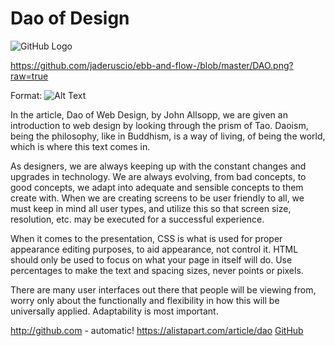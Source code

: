 # Dao of Design 

![GitHub Logo](/images/logo.png)

https://github.com/jaderuscio/ebb-and-flow-/blob/master/DAO.png?raw=true

Format: ![Alt Text](url)


In the article, Dao of Web Design, by John Allsopp, we are given an introduction to web design by looking through the prism of Tao. Daoism, being the philosophy, like in Buddhism, is a way of living, of being the world, which is where this text comes in. 

As designers, we are always keeping up with the constant changes and upgrades in technology. We are always evolving, from bad concepts, to good concepts, we adapt into adequate and sensible concepts to them create with. 
When we are creating screens to be user friendly to all, we must keep in mind all user types, and utilize this so that screen size, resolution, etc. may be executed for a successful experience. 

When it comes to the presentation, CSS is what is used for proper appearance editing purposes, to aid appearance, not control it. HTML should only be used to focus on what your page in itself will do. Use percentages to make the text and spacing sizes, never points or pixels. 

There are many user interfaces out there that people will be viewing from, worry only about the functionally and flexibility in how this will be universally applied. Adaptability is most important.

http://github.com - automatic!
https://alistapart.com/article/dao
[GitHub](http://github.com)
